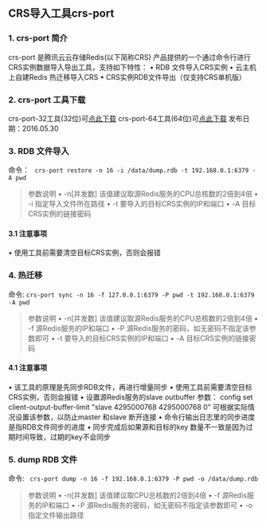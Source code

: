 ## CRS导入工具crs-port
### 1.	crs-port 简介
crs-port 是腾讯云云存储Redis(以下简称CRS) 产品提供的一个通过命令行进行CRS实例数据导入导出工具，支持如下特性：
• RDB 文件导入CRS实例
• 云主机上自建Redis 热迁移导入CRS
• CRS实例RDB文件导出（仅支持CRS单机版）

### 2.	crs-port 工具下载
crs-port-32工具(32位)可[点此下载](https://mccdn.qcloud.com/static/archive/c01d0ebc17d6e379368978c3ad4d9bb3/crs-port-32.tar.gz)
crs-port-64工具(64位)可[点此下载](https://mccdn.qcloud.com/static/archive/38e0786878ca1d1917e4e67a1855bed6/crs-port-64.tar.gz)
发布日期：2016.05.30

### 3.	RDB 文件导入
命令：
``` crs-port restore -n 16 -i /data/dump.rdb -t 192.168.0.1:6379 -A pwd```
> 参数说明
• -n[并发数]  该值建议取源Redis服务的CPU总核数的2倍到4倍
• -i  指定导入文件所在路径
• -t  要导入的目标CRS实例的IP和端口
• -A 目标CRS实例的链接密码

#### 3.1 注意事项
• 使用工具前需要清空目标CRS实例，否则会报错

### 4.	热迁移
命令:
```crs-port sync -n 16 -f 127.0.0.1:6379 -P pwd -t 192.168.0.1:6379 -A pwd```
> 参数说明
• -n[并发数] 该值建议取源Redis服务的CPU总核数的2倍到4倍
• -f 源Redis服务的IP和端口
• -P 源Redis服务的密码，如无密码不指定该参数即可
• -t 要导入的目标CRS实例的IP和端口
• -A 目标CRS实例的链接密码

#### 4.1 注意事项
• 该工具的原理是先同步RDB文件，再进行增量同步
• 使用工具前需要清空目标CRS实例，否则会报错
• 设置源Redis服务的slave outbuffer 参数：
config set client-output-buffer-limit "slave 4295000768 4295000768 0"
可根据实际情况设置该参数，以防止master 和slave 断开连接
• 命令行输出日志里的同步进度是指RDB文件同步的进度
• 同步完成后如果源和目标的key 数量不一致是因为过期时间导致，过期的key不会同步

### 5.	dump RDB 文件
命令:
``` crs-port dump -n 16 -f 192.168.0.1:6379 -P pwd -o /data/dump.rdb```
> 参数说明
• -n[并发数] 该值建议取CPU总核数的2倍到4倍
• -f 源Redis服务的IP和端口
• -P 源Redis服务的密码，如无密码不指定该参数即可
• -o 指定文件输出路径
